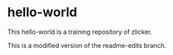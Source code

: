 # hello-world
This hello-world is a training repository of zlicker.

This is a modified version of the readme-edits branch.
